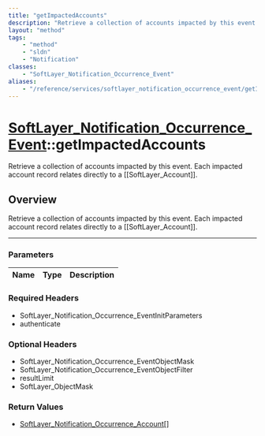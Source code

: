 ```yaml
---
title: "getImpactedAccounts"
description: "Retrieve a collection of accounts impacted by this event. Each impacted account record relates directly to a [[SoftLayer... "
layout: "method"
tags:
    - "method"
    - "sldn"
    - "Notification"
classes:
    - "SoftLayer_Notification_Occurrence_Event"
aliases:
    - "/reference/services/softlayer_notification_occurrence_event/getImpactedAccounts"
---
```

# [SoftLayer_Notification_Occurrence_Event](/reference/services/SoftLayer_Notification_Occurrence_Event)::getImpactedAccounts

Retrieve a collection of accounts impacted by this event. Each impacted account record relates directly to a [[SoftLayer_Account]].


## Overview 
Retrieve a collection of accounts impacted by this event. Each impacted account record relates directly to a [[SoftLayer_Account]].

-----

### Parameters 
|Name | Type | Description |
| --- | --- | --- |


### Required Headers
* SoftLayer_Notification_Occurrence_EventInitParameters
* authenticate


### Optional Headers
* SoftLayer_Notification_Occurrence_EventObjectMask
* SoftLayer_Notification_Occurrence_EventObjectFilter
* resultLimit
* SoftLayer_ObjectMask

### Return Values
* <a href='/reference/datatypes/SoftLayer_Notification_Occurrence_Account'>SoftLayer_Notification_Occurrence_Account[] </a>




